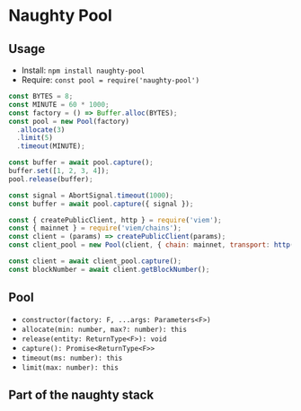 # Naughty Pool

## Usage
- Install: `npm install naughty-pool`
- Require: `const pool = require('naughty-pool')`


```js
const BYTES = 8;
const MINUTE = 60 * 1000;
const factory = () => Buffer.alloc(BYTES);
const pool = new Pool(factory)
  .allocate(3)
  .limit(5)
  .timeout(MINUTE);

const buffer = await pool.capture();
buffer.set([1, 2, 3, 4]);
pool.release(buffer);

const signal = AbortSignal.timeout(1000);
const buffer = await pool.capture({ signal });

const { createPublicClient, http } = require('viem');
const { mainnet } = require('viem/chains');
const client = (params) => createPublicClient(params);
const client_pool = new Pool(client, { chain: mainnet, transport: http("RPC")});

const client = await client_pool.capture();
const blockNumber = await client.getBlockNumber();
```

## Pool
- `constructor(factory: F, ...args: Parameters<F>)`
- `allocate(min: number, max?: number): this`
- `release(entity: ReturnType<F>): void`
- `capture(): Promise<ReturnType<F>>`
- `timeout(ms: number): this`
- `limit(max: number): this`

## Part of the naughty stack